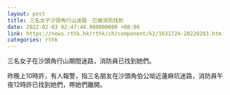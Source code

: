 ```yaml
---
layout: post
title: 三名女子沙頭角行山迷路　已被消防找到
date: 2022-02-03 02:47:48.000000000 +08:00
link: https://news.rthk.hk/rthk/ch/component/k2/1631724-20220203.htm
categories: rthk
---
```


三名女子在沙頭角行山期間迷路，消防員已找到她們。

昨晚上10時許，有人報警，指三名朋友在沙頭角伯公坳近蓮麻坑迷路，消防員午夜12時許已找到她們，帶她們離開。　
